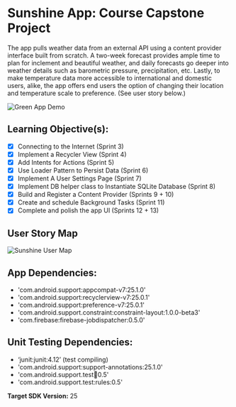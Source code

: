 # Sunshine App: Course Capstone Project  
The app pulls weather data from an external API using a content provider interface built from scratch. A two-week forecast provides ample time to plan for inclement and beautiful weather, and daily forecasts go deeper into weather details such as barometric pressure, precipitation, etc. Lastly, to make temperature data more accessible to international and domestic users, alike, the app offers end users the option of changing their location and temperature scale to preference. (See user story below.) 

![Green App Demo](https://user-images.githubusercontent.com/7875284/38591485-f12be14e-3d04-11e8-8487-cd2625b861d9.gif)

## Learning Objective(s):

- [x] Connecting to the Internet (Sprint 3)
- [x] Implement a Recycler View (Sprint 4) 
- [x] Add Intents for Actions (Sprint 5)
- [x] Use Loader Pattern to Persist Data (Sprint 6)
- [x] Implement A User Settings Page (Sprint 7)
- [x] Implement DB helper class to Instantiate SQLite Database (Sprint 8) 
- [x] Build and Register a Content Provider (Sprints 9 + 10)
- [x] Create and schedule Background Tasks (Sprint 11)
- [x] Complete and polish the app UI (Sprints 12 + 13)

## User Story Map

![Sunshine User Map](https://ucarecdn.com/07294e20-50a9-48cc-9cbb-64900547c454/)


## App Dependencies: 
-	'com.android.support:appcompat-v7:25.1.0'
-	'com.android.support:recyclerview-v7:25.0.1'
-	'com.android.support:preference-v7:25.0.1'
-	'com.android.support.constraint:constraint-layout:1.0.0-beta3'
-	'com.firebase:firebase-jobdispatcher:0.5.0'

## Unit Testing Dependencies: 
-	‘junit:junit:4.12’ (test compiling)
-	'com.android.support:support-annotations:25.1.0'
-	'com.android.support.test:runner:0.5'
-	'com.android.support.test:rules:0.5'

**Target SDK Version:** 25
